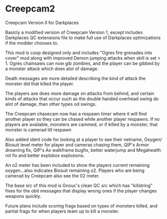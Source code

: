 # Creepcam2
Creepcam Version II for Darkplaces

Basicly a modified version of Creepcam Version 1, except includes Darkplaces QC extensions file to make full use of Darkplaces optimizations
if the modder chooses to.

This mod is coop designed only and includes "Ogres fire grenades into cover" mod along with improved Demon jumping attacks when skill is set > 1.
Ogres chainsaws can now gib zombies, and the player can be gibbed by a monster attack which does alot of damage.

Death messages are more detailed describing the kind of attack the monster did that killed the player.

The players axe does more damage on attacks from behind, and certain kinds of attacks that occur such as the double handed overhead
swing do alot of damage, than other types od swings.

The Creepcam chasecam now has a respawn timer where it will find 
another player so they can be chased while another player respawns. If no players are available, monsters are cammed, or if killed by a monster,
that monster is camerad till respawn

Also added ident code for looking at a player to see their netname, Oxygen/ Biosuit level meter for player and cameras chasing them,
QIP's Armor drowning fix, QIP's Ax walkframe bugfix, better waterjump and Megahealth rot fix and better explobox explosions.

An o2 meter has been included to show the players current remaining oxygen...also indicates Biosuit remaining o2. 
Players who are being camerad by Creepcam also see the 02 meter.


The base src of this mod is Gnouc's clean QC src which has "killstring" fixes for the obit messages that display wrong ones if the player
changes weapons quickly.

Future plans include scoring frags based on types of monsters killed, and partial frags for when players team up to kill a monster.
